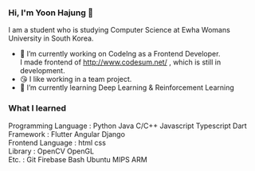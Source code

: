 ### Hi, I'm Yoon Hajung 👋
I am a student who is studying Computer Science at Ewha Womans University in South Korea.
- 🔭 I’m currently working on CodeIng as a Frontend Developer.  
I made frontend of http://www.codesum.net/ , which is still in development.
- :kissing_heart: I like working in a team project.
- 🌱 I’m currently learning Deep Learning & Reinforcement Learning

### What I learned
Programming Language : Python Java C/C++ Javascript Typescript Dart  
Framework : Flutter Angular Django  
Frontend Language : html css  
Library : OpenCV OpenGL  
Etc. : Git Firebase Bash Ubuntu MIPS ARM  
